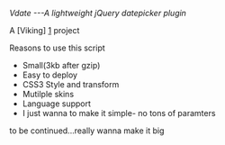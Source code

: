 *Vdate ---A lightweight jQuery datepicker plugin*

A [Viking] [1] project

[1]: http://vikingmute.com/        "Vikingmute"

Reasons to use this script

* Small(3kb after gzip)
* Easy to deploy
* CSS3 Style and transform
* Mutilple skins
* Language support
* I just wanna to make it simple- no tons of paramters

to be continued...really wanna make it big

